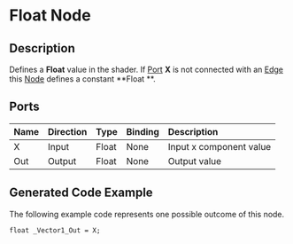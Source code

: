 # Float    Node

## Description

Defines a **Float** value in the shader. If [Port](Port.md) **X** is not connected with an [Edge](Edge.md) this [Node](Node.md) defines a constant **Float   **.

## Ports

| Name        | Direction           | Type  | Binding | Description |
|:------------ |:-------------|:-----|:---|:---|
| X      | Input | Float    | None | Input x component value |
| Out | Output      |    Float    | None | Output value |

## Generated Code Example

The following example code represents one possible outcome of this node.

```
float _Vector1_Out = X;
```
